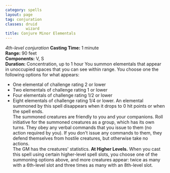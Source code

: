 ```yaml
---
category: spells
layout: page
tag: conjuration
classes: druid
         wizard
title: Conjure Minor Elementals 
---
```

_4th-level conjuration_ 
**Casting Time:** 1 minute    
**Range:** 90 feet    
**Components:** V, S    
**Duration:** Concentration, up to 1 hour 
You summon elementals that appear in unoccupied spaces that you can see within range. You choose one the following options for what appears: 
* One elemental of challenge rating 2 or lower
* Two elementals of challenge rating 1 or lower
* Four elementals of challenge rating 1/2 or lower 
* Eight elementals of challenge rating 1/4 or lower. 
An elemental summoned by this spell disappears when it drops to 0 hit points or when the spell ends.    
The summoned creatures are friendly to you and your companions. Roll initiative for the summoned creatures as a group, which has its own turns. They obey any verbal commands that you issue to them (no action required by you). If you don't issue any commands to them, they defend themselves from hostile creatures, but otherwise take no actions.    
The GM has the creatures' statistics. 
**At Higher Levels.** When you cast this spell using certain higher-level spell slots, you choose one of the summoning options above, and more creatures appear: twice as many with a 6th-level slot and three times as many with an 8th-level slot. 